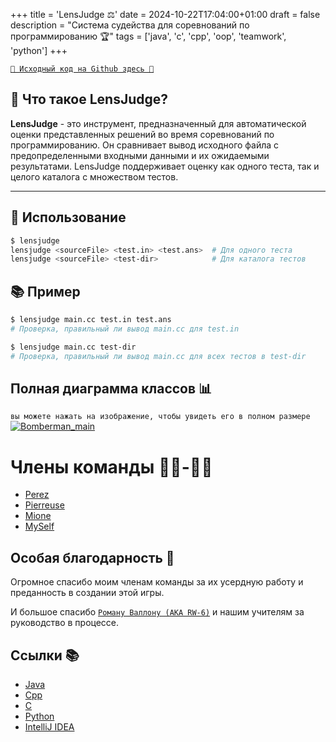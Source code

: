 +++
title = 'LensJudge ⚖️'
date = 2024-10-22T17:04:00+01:00
draft = false
description = "Система судейства для соревнований по программированию 🏆"
tags = ['java', 'c', 'cpp', 'oop', 'teamwork', 'python']
+++

[`🐙 Исходный код на Github здесь 🐙`](https://github.com/RealColorDream/lens-judge)

## 🌟 Что такое LensJudge?

**LensJudge** - это инструмент, предназначенный для автоматической оценки представленных решений во время соревнований по программированию.
Он сравнивает вывод исходного файла с предопределенными входными данными и их ожидаемыми результатами. LensJudge поддерживает
оценку как одного теста, так и целого каталога с множеством тестов.

---

## 🚀 Использование

```bash
$ lensjudge
lensjudge <sourceFile> <test.in> <test.ans>  # Для одного теста
lensjudge <sourceFile> <test-dir>            # Для каталога тестов
```

## 📚 Пример

```bash
$ lensjudge main.cc test.in test.ans
# Проверка, правильный ли вывод main.cc для test.in
```

```bash
$ lensjudge main.cc test-dir
# Проверка, правильный ли вывод main.cc для всех тестов в test-dir
```

## Полная диаграмма классов 📊

`вы можете нажать на изображение, чтобы увидеть его в полном размере`
[![Bomberman_main](/Portfolio/img/lensjudge-diagram.png)](/Portfolio/img/lensjudge-diagram.png)

# Члены команды 👨‍💻-👩‍💻

- [Perez](https://github.com/Dev-LucasP)
- [Pierreuse](https://github.com/legobestof)
- [Mione]()
- [MySelf](https://github.com/RealColorDream)

## Особая благодарность 🙏

Огромное спасибо моим членам команды за их усердную работу и преданность в создании этой игры.

И большое спасибо [`Роману Валлону (AKA RW-6)`](https://www.cril.univ-artois.fr/~wallon/en/) и нашим учителям за
руководство в процессе.

## Ссылки 📚

- [Java](https://www.java.com/)
- [Cpp](https://www.cplusplus.com/)
- [C](https://en.wikipedia.org/wiki/C_(programming_language))
- [Python](https://www.python.org/)
- [IntelliJ IDEA](https://www.jetbrains.com/idea/)
